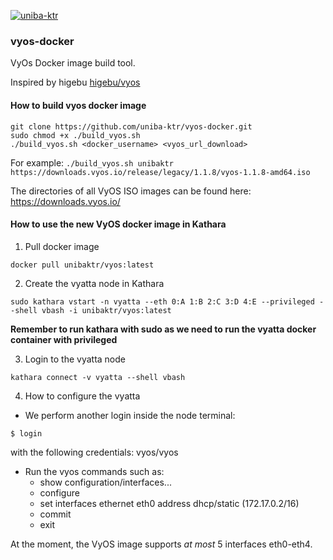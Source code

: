 [![uniba-ktr](https://circleci.com/gh/uniba-ktr/vyos-docker.svg?style=svg)](https://hub.docker.com/r/unibaktr/vyos)

### vyos-docker
VyOs Docker image build tool.

Inspired by higebu [higebu/vyos](https://www.higebu.com/blog/2014/12/09/vyos-docker-image/)

#### How to build vyos docker image

```
git clone https://github.com/uniba-ktr/vyos-docker.git
sudo chmod +x ./build_vyos.sh
./build_vyos.sh <docker_username> <vyos_url_download>
```
For example:
`./build_vyos.sh unibaktr https://downloads.vyos.io/release/legacy/1.1.8/vyos-1.1.8-amd64.iso`

The directories of all VyOS ISO images can be found here: https://downloads.vyos.io/

#### How to use the new VyOS docker image in Kathara
1. Pull docker image
  ```
  docker pull unibaktr/vyos:latest
  ```
2. Create the vyatta node in Kathara
  ```
  sudo kathara vstart -n vyatta --eth 0:A 1:B 2:C 3:D 4:E --privileged --shell vbash -i unibaktr/vyos:latest
  ```
  **Remember to run kathara with sudo as we need to run the vyatta docker container with privileged**

3. Login to the vyatta node
  ```
  kathara connect -v vyatta --shell vbash
  ```

4. How to configure the vyatta
  - We perform another login inside the node terminal:
  ```
  $ login
  ```
  with the following credentials: vyos/vyos
  - Run the vyos commands such as:
    - show configuration/interfaces...
    - configure
    - set interfaces ethernet eth0 address dhcp/static (172.17.0.2/16)
    - commit
    - exit

 At the moment, the VyOS image supports *at most* 5 interfaces eth0-eth4.
